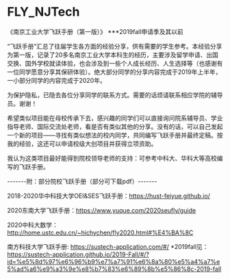 # FLY_NJTech
《南京工业大学飞跃手册（第一版）》 ***2019fall申请季及其以前

“飞跃手册”汇总了往届学生各方面的经验分享，供有需要的学生参考。本经验分享为第一版，记录了20多名南京工业大学本科生的经历，主要涉及留学申请、出国交换、国外学校就读体验，也会涉及到一些个人成长经历、人生选择等（也感谢有一位同学愿意分享其保研体验）。绝大部分同学的分享内容完成于2019年上半年，一小部分同学的内容完成于2020年。 

为保护隐私，已隐去各位分享同学的联系方式。需要的话烦请联系相应学院的辅导员。谢谢！

希望类似项目能在母校传承下去，感兴趣的同学们可以直接询问院系辅导员、学业指导老师、国际交流处老师，看是否有类似其他的分享。没有的话，可以自己发起一个新的项目——寻找有类似想法的校内同学，共同编写飞跃手册并最终定稿。按我的经验，这还可以申请校级大创项目并获得立项资助。

我认为这类项目最好能得到院校领导老师的支持：可参考中科大、华科大等高校编写的飞跃手册。


-------附：部分院校飞跃手册（部分可下载pdf）-------

2018-2020华中科技大学OEI&SES飞跃手册：https://hust-feiyue.github.io/

2020东南大学飞跃手册：https://www.yuque.com/2020seufly/guide 

2020中科大数学：http://home.ustc.edu.cn/~hichychen/fly2020.html#%E4%BA%8C

南方科技大学飞跃手册: https://sustech-application.com/#/
*2019fall见：https://sustech-application.github.io/2019-Fall/#/?id=%e5%8d%97%e6%96%b9%e7%a7%91%e6%8a%80%e5%a4%a7%e5%ad%a6%e9%a3%9e%e8%b7%83%e6%89%8b%e5%86%8c-2019-fall
